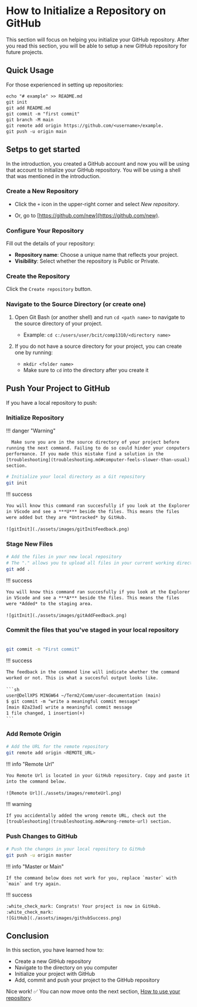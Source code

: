# How to Initialize a Repository on GitHub

This section will focus on helping you initialize your GitHub repository. After you read this section, you will be able to setup a new GitHub repository for future projects.

## Quick Usage

For those experienced in setting up repositories:

```
echo "# example" >> README.md
git init
git add README.md
git commit -m "first commit"
git branch -M main
git remote add origin https://github.com/<username>/example.
git push -u origin main
```

## Setps to get started

In the introduction, you created a GitHub account and now you will be using that account to initialize your GitHub repository. You will be using a shell that was mentioned in the introduction.

### Create a New Repository

- Click the `+` icon in the upper-right corner and select _New repository_.

- Or, go to [https://github.com/new](https://github.com/new).

### Configure Your Repository

Fill out the details of your repository:

- **Repository name**: Choose a unique name that reflects your project.
- **Visibility**: Select whether the repository is Public or Private.

### Create the Repository

Click the `Create repository` button.

### Navigate to the Source Directory (or create one)

1. Open Git Bash (or another shell) and run `cd <path name>` to navigate to the source directory of your project. 
   
    - Example: `cd c:/users/user/bcit/comp1310/<directory name>`

2. If you do not have a source directory for your project, you can create one by running:

    - `mkdir <folder name>`
    - Make sure to `cd` into the directory after you create it

## Push Your Project to GitHub

If you have a local repository to push:

### Initialize Repository

!!! danger "Warning"

      Make sure you are in the source directory of your project before running the next command. Failing to do so could hinder your conputers performance. If you made this mistake find a solution in the [troubleshooting](troubleshooting.md#computer-feels-slower-than-usual) section.

```bash
# Initialize your local directory as a Git repository
git init
```

!!! success

    You will know this command ran succesfully if you look at the Explorer in VScode and see a ***U*** beside the files. This means the files were added but they are *Untracked* by GitHub. 

    ![gitInit](./assets/images/gitInitFeedback.png)

### Stage New Files

```sh
# Add the files in your new local repository
# The "." allows you to upload all files in your current working directory.
git add .
```

!!! success

    You will know this command ran succesfully if you look at the Explorer in VScode and see a ***A*** beside the files. This means the files were *Added* to the staging area.

    ![gitInit](./assets/images/gitAddFeedback.png)

### Commit the files that you've staged in your local repository

```sh

git commit -m "First commit"

```

!!! success

    The feedback in the command line will indicate whether the command worked or not. This is what a succesful output looks like.

    ```sh
    user@DellXPS MINGW64 ~/Term2/Comm/user-documentation (main)
    $ git commit -m "write a meaningful commit message"
    [main 82a23ad] write a meaningful commit message
    1 file changed, 1 insertion(+)
    ```

### Add Remote Origin

```sh
# Add the URL for the remote repository
git remote add origin <REMOTE_URL>
```

!!! info "Remote Url"

    You Remote Url is located in your GitHub repository. Copy and paste it into the command below.

    ![Remote Url](./assets/images/remoteUrl.png)

!!! warning

    If you accidentally added the wrong remote URL, check out the [troubleshooting](troubleshooting.md#wrong-remote-url) section. 

### Push Changes to GitHub

```sh
# Push the changes in your local repository to GitHub
git push -u origin master
```

!!! info "Master or Main"

    If the command below does not work for you, replace `master` with `main` and try again.

!!! success

    :white_check_mark: Congrats! Your project is now in GitHub. :white_check_mark:
    ![GitHub](./assets/images/githubSuccess.png)

## Conclusion

In this section, you have learned how to:

- Create a new GitHub repository
- Navigate to the directory on you computer
- Initialize your project with GitHub
- Add, commit and push your project to the GitHub repository

Nice work! :white_check_mark: You can now move onto the next section, [How to use your repository](useRepo.md).
